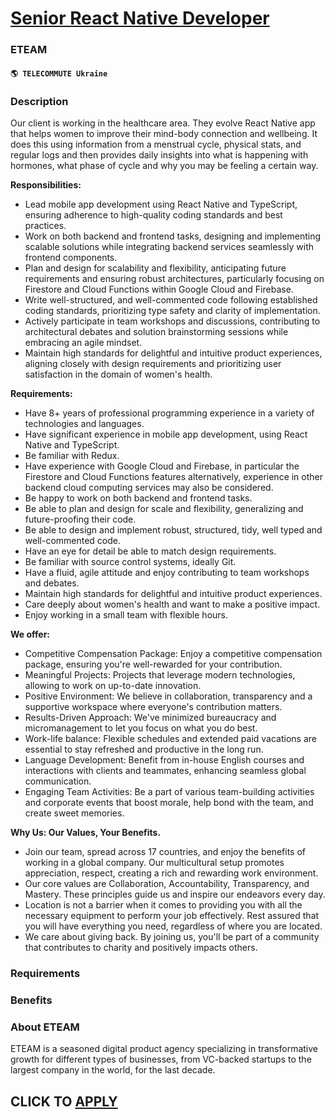 # [Senior React Native Developer](https://www.remotewlb.com/apply/senior-react-native-developer-71454)  
### ETEAM  
#### `🌎 TELECOMMUTE Ukraine`  

### **Description**

Our client is working in the healthcare area. They evolve React Native app that helps women to improve their mind-body connection and wellbeing. It does this using information from a menstrual cycle, physical stats, and regular logs and then provides daily insights into what is happening with hormones, what phase of cycle and why you may be feeling a certain way.

 **Responsibilities:**

  * Lead mobile app development using React Native and TypeScript, ensuring adherence to high-quality coding standards and best practices.
  * Work on both backend and frontend tasks, designing and implementing scalable solutions while integrating backend services seamlessly with frontend components.
  * Plan and design for scalability and flexibility, anticipating future requirements and ensuring robust architectures, particularly focusing on Firestore and Cloud Functions within Google Cloud and Firebase.
  * Write well-structured, and well-commented code following established coding standards, prioritizing type safety and clarity of implementation.
  * Actively participate in team workshops and discussions, contributing to architectural debates and solution brainstorming sessions while embracing an agile mindset.
  * Maintain high standards for delightful and intuitive product experiences, aligning closely with design requirements and prioritizing user satisfaction in the domain of women's health.

**Requirements:**

  * Have 8+ years of professional programming experience in a variety of technologies and languages.
  * Have significant experience in mobile app development, using React Native and TypeScript.
  * Be familiar with Redux.
  * Have experience with Google Cloud and Firebase, in particular the Firestore and Cloud Functions features alternatively, experience in other backend cloud computing services may also be considered.
  * Be happy to work on both backend and frontend tasks.
  * Be able to plan and design for scale and flexibility, generalizing and future-proofing their code.
  * Be able to design and implement robust, structured, tidy, well typed and well-commented code.
  * Have an eye for detail be able to match design requirements.
  * Be familiar with source control systems, ideally Git.
  * Have a fluid, agile attitude and enjoy contributing to team workshops and debates.
  * Maintain high standards for delightful and intuitive product experiences.
  * Care deeply about women's health and want to make a positive impact.
  * Enjoy working in a small team with flexible hours.

**We offer:**

  * Competitive Compensation Package: Enjoy a competitive compensation package, ensuring you're well-rewarded for your contribution.
  * Meaningful Projects: Projects that leverage modern technologies, allowing to work on up-to-date innovation.
  * Positive Environment: We believe in collaboration, transparency and a supportive workspace where everyone's contribution matters.
  * Results-Driven Approach: We've minimized bureaucracy and micromanagement to let you focus on what you do best.
  * Work-life balance: Flexible schedules and extended paid vacations are essential to stay refreshed and productive in the long run.
  * Language Development: Benefit from in-house English courses and interactions with clients and teammates, enhancing seamless global communication.
  * Engaging Team Activities: Be a part of various team-building activities and corporate events that boost morale, help bond with the team, and create sweet memories.

**Why Us: Our Values, Your Benefits.**

  * Join our team, spread across 17 countries, and enjoy the benefits of working in a global company. Our multicultural setup promotes appreciation, respect, creating a rich and rewarding work environment.
  * Our core values are Collaboration, Accountability, Transparency, and Mastery. These principles guide us and inspire our endeavors every day.
  * Location is not a barrier when it comes to providing you with all the necessary equipment to perform your job effectively. Rest assured that you will have everything you need, regardless of where you are located.
  * We care about giving back. By joining us, you'll be part of a community that contributes to charity and positively impacts others.

### **Requirements**

###  **Benefits**

###  **About ETEAM**

ETEAM is a seasoned digital product agency specializing in transformative growth for different types of businesses, from VC-backed startups to the largest company in the world, for the last decade.

  
## CLICK TO [APPLY](https://www.remotewlb.com/apply/senior-react-native-developer-71454)

